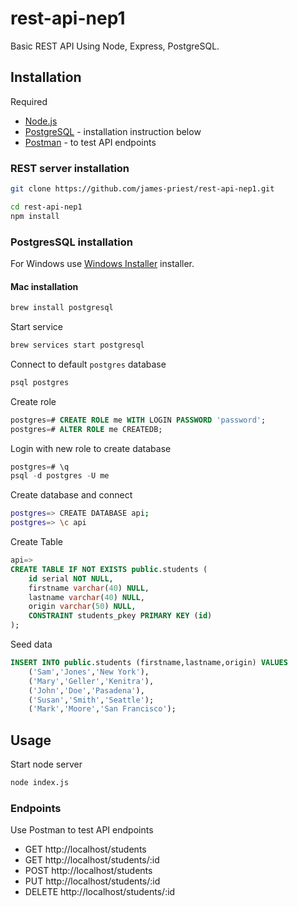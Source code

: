 # rest-api-nep1

Basic REST API Using Node, Express, PostgreSQL.

## Installation

Required

- [Node.js](https://nodejs.org/en/)
- [PostgreSQL](https://www.postgresql.org/) - installation instruction below
- [Postman](https://www.postman.com/downloads/) - to test API endpoints

### REST server installation

```bash
git clone https://github.com/james-priest/rest-api-nep1.git
```

```bash
cd rest-api-nep1
npm install
```

### PostgresSQL installation

For Windows use [Windows Installer](https://www.postgresql.org/download/windows/) installer.

#### Mac installation

```bash
brew install postgresql
```

Start service

```bash
brew services start postgresql
```

Connect to default `postgres` database

```bash
psql postgres
```

Create role

```sql
postgres=# CREATE ROLE me WITH LOGIN PASSWORD 'password';
postgres=# ALTER ROLE me CREATEDB;
```

Login with new role to create database

```sql
postgres=# \q
psql -d postgres -U me
```

Create database and connect

```bash
postgres=> CREATE DATABASE api;
postgres=> \c api
```

Create Table

```sql
api=>
CREATE TABLE IF NOT EXISTS public.students (
    id serial NOT NULL,
    firstname varchar(40) NULL,
    lastname varchar(40) NULL,
    origin varchar(50) NULL,
    CONSTRAINT students_pkey PRIMARY KEY (id)
);
```

Seed data

```sql
INSERT INTO public.students (firstname,lastname,origin) VALUES
    ('Sam','Jones','New York'),
    ('Mary','Geller','Kenitra'),
    ('John','Doe','Pasadena'),
    ('Susan','Smith','Seattle');
    ('Mark','Moore','San Francisco');
```

## Usage

Start node server

```bash
node index.js
```

### Endpoints

Use Postman to test API endpoints

- GET http://localhost/students
- GET http://localhost/students/:id
- POST http://localhost/students
- PUT http://localhost/students/:id
- DELETE http://localhost/students/:id
